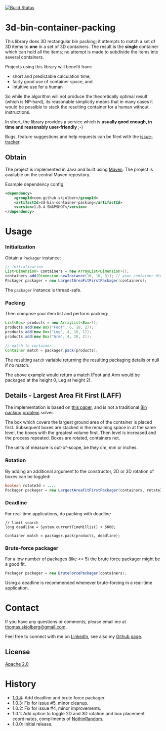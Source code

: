 [![Build Status](https://travis-ci.org/skjolber/3d-bin-container-packing.svg)](https://travis-ci.org/skjolber/3d-bin-container-packing)

3d-bin-container-packing
==================================

This library does 3D rectangular bin packing; it attempts to match a set of 3D items to __one__ in a set of 3D containers. The result is the __single__ container which can hold all the items; no attempt is made to subdivide the items into several containers. 

Projects using this library will benefit from:
 * short and predictable calculation time,
 * fairly good use of container space, and
 * intuitive use for a human 
 
So while the algorithm will not produce the theoretically optimal result (which is NP-hard), its reasonable simplicity means that in many cases it would be possible to stack the resulting container for a human without instructions.

In short, the library provides a service which is __usually good enough, in time and reasonably user-friendly__ ;-)

Bugs, feature suggestions and help requests can be filed with the [issue-tracker].


## Obtain
The project is implemented in Java and built using [Maven]. The project is available on the central Maven repository.

Example dependency config:

```xml
<dependency>
    <groupId>com.github.skjolber</groupId>
    <artifactId>3d-bin-container-packing</artifactId>
    <version>1.0.4-SNAPSHOT</version>
</dependency>
```

# Usage

### Initialization
Obtain a `Packager` instance:

```java
// initialization
List<Dimension> containers = new ArrayList<Dimension>();
containers.add(Dimension.newInstance(10, 10, 3)); // your container dimensions here
Packager packager = new LargestAreaFitFirstPackager(containers);
```

The `packager` instance is thread-safe.
### Packing
Then compose your item list and perform packing:

```java
List<Box> products = new ArrayList<Box>();
products.add(new Box("Foot", 6, 10, 2));
products.add(new Box("Leg", 4, 10, 1));
products.add(new Box("Arm", 4, 10, 2));
	
// match to container
Container match = packager.pack(products);
```

The resulting `match` variable returning the resulting packaging details or null if no match. 

The above example would return a match (Foot and Arm would be packaged at the height 0, Leg at height 2).

## Details - Largest Area Fit First (LAFF)
The implementation is based on [this paper][2], and is not a traditional [Bin packing problem][1] solver.

The box which covers the largest ground area of the container is placed first. Subsequent boxes are stacked in the remaining space in at the same level, the boxes with the greatest volume first. Then level is increased and the process repeated. Boxes are rotated, containers not.

The units of measure is out-of-scope, be they cm, mm or inches.

### Rotation
By adding an additional argument to the constructor, 2D or 3D rotation of boxes can be toggled:

```java
boolean rotate3d = ...;
Packager packager = new LargestAreaFitFirstPackager(containers, rotate3d);
```

### Deadline
For real-time applications, do packing with deadline

```
// limit search
long deadline = System.currentTimeMillis() + 5000;

Container match = packager.pack(products, deadline);
```

### Brute-force packager
For a low number of packages (like <= 5) the brute force packager might be a good fit. 

```java
Packager packager = new BruteForcePackager(containers);
```

Using a deadline is recommended whenever brute-forcing in a real-time application.

# Contact
If you have any questions or comments, please email me at thomas.skjolberg@gmail.com.

Feel free to connect with me on [LinkedIn], see also my [Github page].

## License
[Apache 2.0]

# History
 - [1.0.4]: Add deadline and brute force packager. 
 - 1.0.3: Fix for issue #5, minor cleanup. 
 - 1.0.2: Fix for issue #4, minor improvements. 
 - 1.0.1: Add option to toggle 2D and 3D rotation and box placement coordinates, compliments of [NothinRandom]. 
 - 1.0.0: Initial release.

[1]: 					https://en.wikipedia.org/wiki/Bin_packing_problem
[2]: 					http://www.zahidgurbuz.com/yayinlar/An%20Efficient%20Algorithm%20for%203D%20Rectangular%20Box%20Packing.pdf
[Apache 2.0]: 			http://www.apache.org/licenses/LICENSE-2.0.html
[issue-tracker]:		https://github.com/skjolber/3d-bin-container-packing/issues
[Maven]:				http://maven.apache.org/
[LinkedIn]:				http://lnkd.in/r7PWDz
[Github page]:			https://skjolber.github.io
[1.0.4]:				https://github.com/skjolber/3d-bin-container-packing/releases
[NothinRandom]:			https://github.com/NothinRandom
